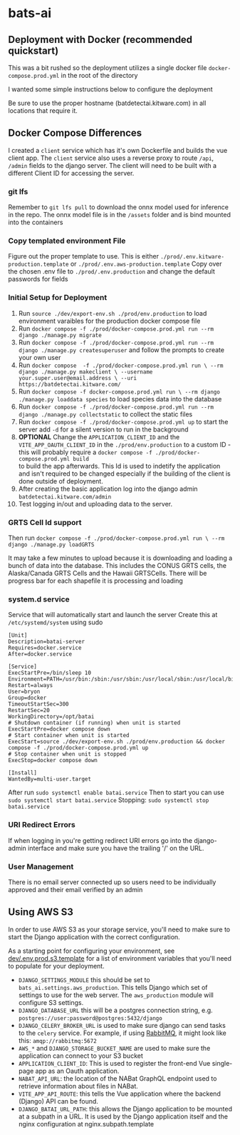 # bats-ai

## Deployment with Docker (recommended quickstart)

This was a bit rushed so the deployment utilizes a single
docker file `docker-compose.prod.yml` in the root of the directory

I wanted some simple instructions below to configure the deployment

Be sure to use the proper hostname (batdetectai.kitware.com) in
all locations that require it.

## Docker Compose Differences

I created a `client` service which has it's own Dockerfile and
builds the vue client app.
The `client` service also uses a reverse proxy to route
`/api`, `/admin` fields to the django server.
The client will need to be built with a different Client ID
for accessing the server.

### git lfs

Remember to `git lfs pull` to download the onnx model used for inference in the repo.
The onnx model file is in the `/assets` folder and is bind mounted into the containers

### Copy templated environment File

Figure out the proper template to use.  This is either
`./prod/.env.kitware-production.template` or `./prod/.env.aws-production.template`
Copy over the chosen .env file to `./prod/.env.production`
and change the default passwords for fields

### Initial Setup for Deployment

1. Run `source ./dev/export-env.sh ./prod/env.production` to load environment varaibles for the
production docker compose file
2. Run `docker compose -f ./prod/docker-compose.prod.yml run --rm django ./manage.py migrate`
3. Run `docker compose -f ./prod/docker-compose.prod.yml run --rm django ./manage.py createsuperuser`
   and follow the prompts to create your own user
4. Run `docker compose  -f ./prod/docker-compose.prod.yml run \
                    --rm django ./manage.py makeclient \
                    --username your.super.user@email.address \
                    --uri https://batdetectai.kitware.com/`
5. Run `docker compose -f docker-compose.prod.yml run \
         --rm django ./manage.py loaddata species`
   to load species data into the database
6. Run `docker compose -f ./prod/docker-compose.prod.yml run --rm django ./manage.py collectstatic`
   to collect the static files
7. Run `docker compose -f ./prod/docker-compose.prod.yml up` to start the server
   add `-d` for a silent version to run in the background
8. **OPTIONAL** Change the `APPLICATION_CLIENT_ID` and the `VITE_APP_OAUTH_CLIENT_ID` in
   the `./prod/env.production` to a custom ID - this will
   probably require a `docker compose -f ./prod/docker-compose.prod.yml build` \
   to build the app afterwards.  This Id is used to indetify the application and
   isn't required to be changed especially if the building of the client is done
   outside of deployment.
9. After creating the basic application log into the django admin `batdetectai.kitware.com/admin`
10. Test logging in/out and uploading data to the server.

### GRTS Cell Id support

Then run `docker compose -f ./prod/docker-compose.prod.yml run \
   --rm django ./manage.py loadGRTS`

It may take a few minutes to upload because it is downloading and loading a bunch of data into the database.
This includes the CONUS GRTS cells, the Alaska/Canada GRTS Cells and the Hawaii GRTSCells.
There will be progress bar for each shapefile it is processing and loading

### system.d service

Service that will automatically start and launch the server
Create this at `/etc/systemd/system` using sudo

```systemd
[Unit]
Description=batai-server
Requires=docker.service
After=docker.service

[Service]
ExecStartPre=/bin/sleep 10
Environment=PATH=/usr/bin:/sbin:/usr/sbin:/usr/local/sbin:/usr/local/bin
Restart=always
User=bryon
Group=docker
TimeoutStartSec=300
RestartSec=20
WorkingDirectory=/opt/batai
# Shutdown container (if running) when unit is started
ExecStartPre=docker compose down
# Start container when unit is started
ExecStart=source ./dev/export-env.sh ./prod/env.production && docker compose -f ./prod/docker-compose.prod.yml up
# Stop container when unit is stopped
ExecStop=docker compose down

[Install]
WantedBy=multi-user.target
```

After run `sudo systemctl enable batai.service`
Then to start you can use `sudo systemctl start batai.service`
Stopping: `sudo systemctl stop batai.service`

### URI Redirect Errors

If when logging in you're getting redirect URI errors go into the
django-admin interface and make sure you have the trailing '/' on the URL.

### User Management

There is no email server connected up so users need to be
individually approved and their email verified by an admin

## Using AWS S3

In order to use AWS S3 as your storage service, you'll need
to make sure to start the Django application with the correct configuration.

As a starting point for configuring your environment, see [dev/.env.prod.s3.template](dev/.env.prod.s3/template)
for a list of environment variables that you'll need to populate for your deployment.

- `DJANGO_SETTINGS_MODULE` this should be set to `bats_ai.settings.aws_production`. This tells Django which set of
   settings to use for the web server. The `aws_production` module  will configure S3 settings.
- `DJANGO_DATABASE_URL` this will be a postgres connection string, e.g. `postgres://user:password@postgres:5432/django`
- `DJANGO_CELERY_BROKER_URL` is used to make sure django can send tasks to the `celery` service.
   For example, if using [RabbitMQ](https://www.rabbitmq.com/), it might look like this: `amqp://rabbitmq:5672`
- `AWS_*` and `DJANGO_STORAGE_BUCKET_NAME` are used to make sure the application can connect to your S3 bucket
- `APPLICATION_CLIENT_ID`: This is used to register the front-end Vue single-page app as an Oauth application.
- `NABAT_API_URL`: the location of the NABat GraphQL endpoint used to retrieve information about files in NABat.
- `VITE_APP_API_ROUTE`: this tells the Vue application where the backend (Django) API can be found.
- `DJANGO_BATAI_URL_PATH`: this allows the Django application to be mounted at a subpath in a URL.
   It is used by the Django application itself and the nginx configuration at nginx.subpath.template
